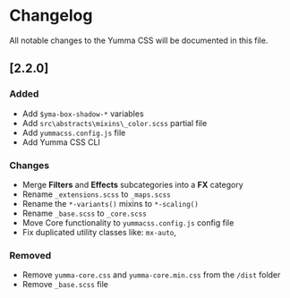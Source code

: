 # Changelog

All notable changes to the Yumma CSS will be documented in this file.

## [2.2.0]

### Added

- Add `$yma-box-shadow-*` variables
- Add `src\abstracts\mixins\_color.scss` partial file
- Add `yummacss.config.js` file
- Add Yumma CSS CLI

### Changes

- Merge **Filters** and **Effects** subcategories into a **FX** category
- Rename `_extensions.scss` to `_maps.scss`
- Rename the `*-variants()` mixins to `*-scaling()`
- Rename `_base.scss` to `_core.scss`
- Move Core functionality to `yummacss.config.js` config file
- Fix duplicated utility classes like: `mx-auto`, 

### Removed

- Remove `yumma-core.css` and `yumma-core.min.css` from the `/dist` folder
- Remove `_base.scss` file
